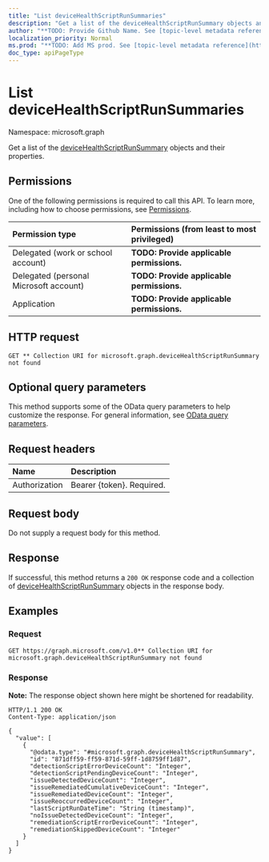 ```yaml
---
title: "List deviceHealthScriptRunSummaries"
description: "Get a list of the deviceHealthScriptRunSummary objects and their properties."
author: "**TODO: Provide Github Name. See [topic-level metadata reference](https://msgo.azurewebsites.net/add/document/guidelines/metadata.html#topic-level-metadata)**"
localization_priority: Normal
ms.prod: "**TODO: Add MS prod. See [topic-level metadata reference](https://msgo.azurewebsites.net/add/document/guidelines/metadata.html#topic-level-metadata)**"
doc_type: apiPageType
---
```


# List deviceHealthScriptRunSummaries
Namespace: microsoft.graph



Get a list of the [deviceHealthScriptRunSummary](../resources/devicehealthscriptrunsummary.md) objects and their properties.

## Permissions
One of the following permissions is required to call this API. To learn more, including how to choose permissions, see [Permissions](/graph/permissions-reference).

|Permission type|Permissions (from least to most privileged)|
|:---|:---|
|Delegated (work or school account)|**TODO: Provide applicable permissions.**|
|Delegated (personal Microsoft account)|**TODO: Provide applicable permissions.**|
|Application|**TODO: Provide applicable permissions.**|

## HTTP request

<!-- {
  "blockType": "ignored"
}
-->
``` http
GET ** Collection URI for microsoft.graph.deviceHealthScriptRunSummary not found
```

## Optional query parameters
This method supports some of the OData query parameters to help customize the response. For general information, see [OData query parameters](/graph/query-parameters).

## Request headers
|Name|Description|
|:---|:---|
|Authorization|Bearer {token}. Required.|

## Request body
Do not supply a request body for this method.

## Response

If successful, this method returns a `200 OK` response code and a collection of [deviceHealthScriptRunSummary](../resources/devicehealthscriptrunsummary.md) objects in the response body.

## Examples

### Request
<!-- {
  "blockType": "request",
  "name": "list_devicehealthscriptrunsummary"
}
-->
``` http
GET https://graph.microsoft.com/v1.0** Collection URI for microsoft.graph.deviceHealthScriptRunSummary not found
```


### Response
**Note:** The response object shown here might be shortened for readability.
<!-- {
  "blockType": "response",
  "truncated": true,
  "@odata.type": "Collection(microsoft.graph.deviceHealthScriptRunSummary)"
}
-->
``` http
HTTP/1.1 200 OK
Content-Type: application/json

{
  "value": [
    {
      "@odata.type": "#microsoft.graph.deviceHealthScriptRunSummary",
      "id": "871dff59-ff59-871d-59ff-1d8759ff1d87",
      "detectionScriptErrorDeviceCount": "Integer",
      "detectionScriptPendingDeviceCount": "Integer",
      "issueDetectedDeviceCount": "Integer",
      "issueRemediatedCumulativeDeviceCount": "Integer",
      "issueRemediatedDeviceCount": "Integer",
      "issueReoccurredDeviceCount": "Integer",
      "lastScriptRunDateTime": "String (timestamp)",
      "noIssueDetectedDeviceCount": "Integer",
      "remediationScriptErrorDeviceCount": "Integer",
      "remediationSkippedDeviceCount": "Integer"
    }
  ]
}
```

